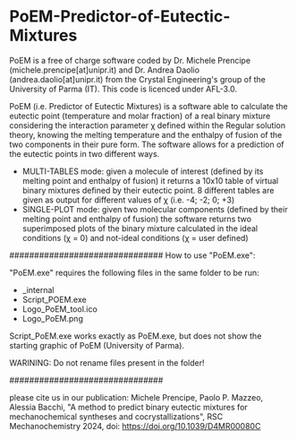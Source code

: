 # PoEM-Predictor-of-Eutectic-Mixtures
PoEM is a free of charge software coded by Dr. Michele Prencipe (michele.prencipe[at]unipr.it) and Dr. Andrea Daolio (andrea.daolio[at]unipr.it) from the Crystal Engineering's group of the University of Parma (IT). This code is licenced under AFL-3.0.

PoEM (i.e. Predictor of Eutectic Mixtures) is a software able to calculate the eutectic point (temperature and molar fraction) of a real binary mixture considering the interaction parameter χ defined within the Regular solution theory, knowing the melting temperature and the enthalpy of fusion of the two components in their pure form. 
The software allows for a prediction of the eutectic points in two different ways.
- MULTI-TABLES mode: given a molecule of interest (defined by its melting point and enthalpy of fusion) it returns a 10x10 table of virtual binary mixtures defined by their eutectic point. 8 different tables are given as output for different values of χ (i.e. -4; -2; 0; +3)
- SINGLE-PLOT mode: given two molecular components (defined by their melting point and enthalpy of fusion) the software returns two superimposed plots of the binary mixture calculated in the ideal conditions (χ = 0) and not-ideal conditions (χ = user defined)

###############################
How to use "PoEM.exe":

"PoEM.exe" requires the following files in the same folder to be run:

- _internal
- Script_POEM.exe
- Logo_PoEM_tool.ico
- Logo_PoEM.png

Script_PoEM.exe works exactly as PoEM.exe, but does not show the starting graphic of PoEM (University of Parma).

WARINING: Do not rename files present in the folder!

###############################

please cite us in our publication: 
Michele Prencipe, Paolo P. Mazzeo, Alessia Bacchi, 
"A method to predict binary eutectic mixtures for mechanochemical syntheses and cocrystallizations", 
RSC Mechanochemistry 2024, doi: https://doi.org/10.1039/D4MR00080C





